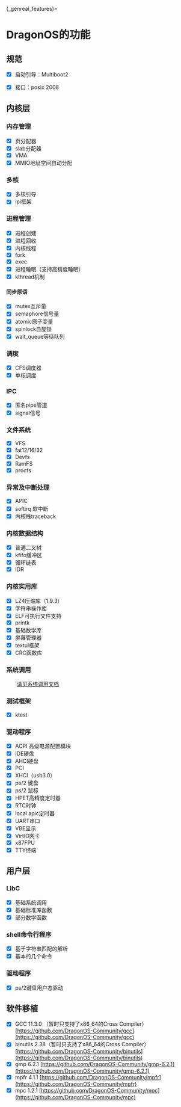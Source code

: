(_genreal_features)=

# DragonOS的功能

## 规范

- [x] 启动引导：Multiboot2

- [x] 接口：posix 2008

## 内核层

### 内存管理

- [x] 页分配器
- [x] slab分配器
- [x] VMA
- [x] MMIO地址空间自动分配

### 多核

- [x] 多核引导
- [x] ipi框架

### 进程管理

- [x] 进程创建
- [x] 进程回收
- [x] 内核线程
- [x] fork
- [x] exec
- [x] 进程睡眠（支持高精度睡眠）
- [x] kthread机制

#### 同步原语

- [x] mutex互斥量
- [x] semaphore信号量
- [x] atomic原子变量
- [x] spinlock自旋锁
- [x] wait_queue等待队列

### 调度

- [x] CFS调度器
- [x] 单核调度

### IPC

- [x] 匿名pipe管道
- [x] signal信号

### 文件系统

- [x] VFS
- [x] fat12/16/32
- [x] Devfs
- [x] RamFS
- [x] procfs

### 异常及中断处理

- [x] APIC
- [x] softirq 软中断
- [x] 内核栈traceback

### 内核数据结构

- [x] 普通二叉树
- [x] kfifo缓冲区
- [x] 循环链表
- [x] IDR

### 内核实用库

- [x] LZ4压缩库（1.9.3）
- [x] 字符串操作库
- [x] ELF可执行文件支持
- [x] printk
- [x] 基础数学库
- [x] 屏幕管理器
- [x] textui框架
- [x] CRC函数库

### 系统调用

&emsp;&emsp;[请见系统调用文档](https://docs.dragonos.org/zh_CN/latest/syscall_api/index.html)

### 测试框架

- [x] ktest

### 驱动程序

- [x] ACPI 高级电源配置模块
- [x] IDE硬盘
- [x] AHCI硬盘
- [x] PCI
- [x] XHCI（usb3.0）
- [x] ps/2 键盘
- [x] ps/2 鼠标
- [x] HPET高精度定时器
- [x] RTC时钟
- [x] local apic定时器
- [x] UART串口
- [x] VBE显示
- [x] VirtIO网卡
- [x] x87FPU
- [x] TTY终端

## 用户层

### LibC

- [x] 基础系统调用
- [x] 基础标准库函数
- [x] 部分数学函数

### shell命令行程序

- [x] 基于字符串匹配的解析
- [x] 基本的几个命令

### 驱动程序

- [x] ps/2键盘用户态驱动

## 软件移植

- [x] GCC 11.3.0 （暂时只支持了x86_64的Cross Compiler）[https://github.com/DragonOS-Community/gcc](https://github.com/DragonOS-Community/gcc)
- [x] binutils 2.38（暂时只支持了x86_64的Cross Compiler）[https://github.com/DragonOS-Community/binutils](https://github.com/DragonOS-Community/binutils)
- [x] gmp 6.2.1 [https://github.com/DragonOS-Community/gmp-6.2.1](https://github.com/DragonOS-Community/gmp-6.2.1)
- [x] mpfr 4.1.1 [https://github.com/DragonOS-Community/mpfr](https://github.com/DragonOS-Community/mpfr)
- [x] mpc 1.2.1 [https://github.com/DragonOS-Community/mpc](https://github.com/DragonOS-Community/mpc)
